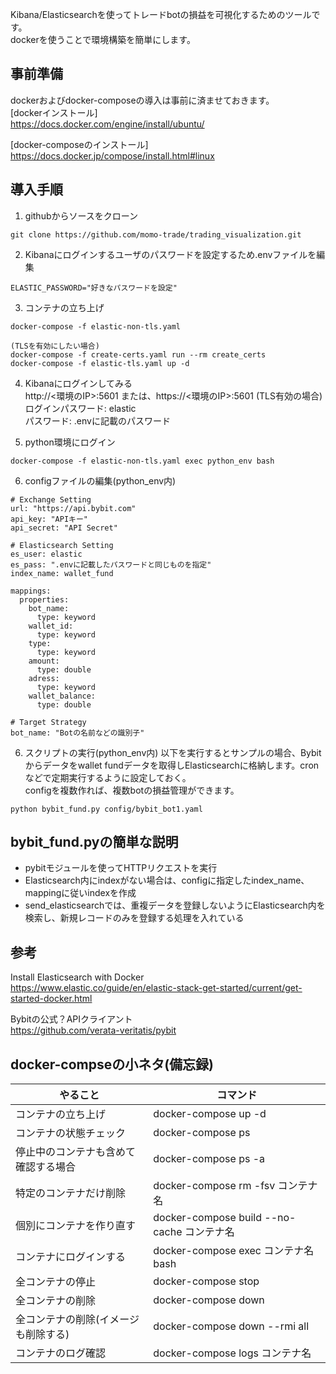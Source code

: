 Kibana/Elasticsearchを使ってトレードbotの損益を可視化するためのツールです。  
dockerを使うことで環境構築を簡単にします。

## 事前準備
dockerおよびdocker-composeの導入は事前に済ませておきます。  
[dockerインストール]   
https://docs.docker.com/engine/install/ubuntu/

[docker-composeのインストール]  
https://docs.docker.jp/compose/install.html#linux


## 導入手順
1. githubからソースをクローン
```
git clone https://github.com/momo-trade/trading_visualization.git
```
2. Kibanaにログインするユーザのパスワードを設定するため.envファイルを編集
```
ELASTIC_PASSWORD="好きなパスワードを設定"
```
3. コンテナの立ち上げ
```
docker-compose -f elastic-non-tls.yaml

(TLSを有効にしたい場合)
docker-compose -f create-certs.yaml run --rm create_certs
docker-compose -f elastic-tls.yaml up -d
```
4. Kibanaにログインしてみる  
http://<環境のIP>:5601 または、https://<環境のIP>:5601 (TLS有効の場合)   
ログインパスワード: elastic  
パスワード: .envに記載のパスワード

5. python環境にログイン
```
docker-compose -f elastic-non-tls.yaml exec python_env bash
```

6. configファイルの編集(python_env内)
```
# Exchange Setting
url: "https://api.bybit.com"
api_key: "APIキー"
api_secret: "API Secret"

# Elasticsearch Setting
es_user: elastic
es_pass: ".envに記載したパスワードと同じものを指定"
index_name: wallet_fund

mappings:
  properties:
    bot_name:
      type: keyword
    wallet_id:
      type: keyword
    type:
      type: keyword
    amount:
      type: double
    adress:
      type: keyword
    wallet_balance:
      type: double

# Target Strategy
bot_name: "Botの名前などの識別子"
```

6. スクリプトの実行(python_env内)
以下を実行するとサンプルの場合、Bybitからデータをwallet fundデータを取得しElasticsearchに格納します。cronなどで定期実行するように設定しておく。  
configを複数作れば、複数botの損益管理ができます。
```
python bybit_fund.py config/bybit_bot1.yaml
```

## bybit_fund.pyの簡単な説明
- pybitモジュールを使ってHTTPリクエストを実行
- Elasticsearch内にindexがない場合は、configに指定したindex_name、mappingに従いindexを作成
- send_elasticsearchでは、重複データを登録しないようにElasticsearch内を検索し、新規レコードのみを登録する処理を入れている


## 参考
Install Elasticsearch with Docker  
https://www.elastic.co/guide/en/elastic-stack-get-started/current/get-started-docker.html

Bybitの公式？APIクライアント  
https://github.com/verata-veritatis/pybit

## docker-compseの小ネタ(備忘録)

| やること | コマンド |
| ------ | ------ |
| コンテナの立ち上げ | docker-compose up -d |
| コンテナの状態チェック | docker-compose ps |
| 停止中のコンテナも含めて確認する場合 | docker-compose ps -a |
| 特定のコンテナだけ削除 | docker-compose rm -fsv コンテナ名 |
| 個別にコンテナを作り直す | docker-compose build --no-cache コンテナ名 |
| コンテナにログインする | docker-compose exec コンテナ名 bash |
| 全コンテナの停止 | docker-compose stop |
| 全コンテナの削除 | docker-compose down |
| 全コンテナの削除(イメージも削除する) | docker-compose down --rmi all |
| コンテナのログ確認 | docker-compose logs コンテナ名 |
